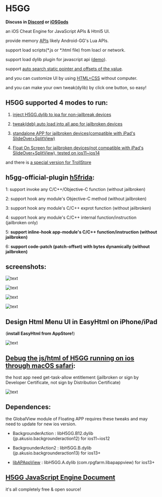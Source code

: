 # H5GG

**Discuss in [Discord](https://discord.gg/FAs4MH7HMc) or [iOSGods](https://iosgods.com/forum/595-h5gg-igamegod/)**

an iOS Cheat Engine for JavaScript APIs & Html5 UI.

provide memory [APIs](/examples-JavaScript/) likely Android-GG's Lua APIs.

support load scripts(*.js or *.html file) from loacl or network.

support load dylib plugin for javascript api ([demo](/pluginDemo/customAlert)).  

support [auto search static pointer and offsets of the value](/examples-JavaScript/AutoSearchPointerChains.js).

and you can customize UI by using [HTML+CSS](/examples-HTML5/) without computer.

and you can make your own tweak(dylib) by click one button, so easy!



## H5GG supported 4 modes to run:

1. [inject H5GG.dylib to ipa for non-jailbreak devices](/packages/)

2. [tweak(deb) auto load into all app for jailbroken devices](/packages/)

3. [standalone APP for jailbroken devices(compatible with iPad's SlideOver+SplitView)](/appstand/packages/)

4. [Float On Screen for jailbroken devices(not compatible with iPad's SlideOver+SplitView), tested on ios11~ios14](/globalview/packages/)

  and there is [a special version for TrollStore](/appstand/packages/)


## h5gg-official-plugin [h5frida](/examples-h5frida):

1: support invoke any C/C++/Objective-C function (without jailbroken)

2: support hook any module's Objective-C method (without jailbroken)

3: support hook any module's C/C++ exprot function (without jailbroken)

4: support hook any module's C/C++ internal function/instruction (jailbroken only)

5: **support inline-hook app-module's C/C++ function/instruction (without jailbroken)**

6: **support code-patch (patch-offset) with bytes dynamically (without jailbroken)**



## screenshots:
 
![text](/pictures/h5gg1.png)

![text](/pictures/h5gg2.png)

![text](/pictures/h5gg3.png)

![text](/pictures/h5gg4.PNG)



## Design Html Menu UI in EasyHtml on iPhone/iPad 
(**install EasyHtml from AppStore!**)

![text](/pictures/easyhtml.png)



## [Debug the js/html of H5GG running on ios through macOS safari](https://www.lifewire.com/activate-the-debug-console-in-safari-445798):
the host app need get-task-allow entitlement (jailbroken or sign by Developer Certificate, not sign by Distribution Certificate)

![text](/pictures/macos.png)


## Dependences:

the GlobalView module of Floating APP requires these tweaks and may need to update for new ios version.

+ BackgrounderAction : libH5GG.B12.dylib (jp.akusio.backgrounderaction12) for ios11~ios12 

+ BackgrounderAction2 : libH5GG.B.dylib (jp.akusio.backgrounderaction13) for ios13+

+ [libAPAppView](https://github.com/Baw-Appie/libAPAppView) : libH5GG.A.dylib (com.rpgfarm.libapappview) for ios13+





## [H5GG JavaScript Engine Document](/h5gg-js-doc-en.js)


it's all completely free & open source! 

